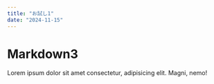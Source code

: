 ```yaml
---
title: "お試し1"
date: "2024-11-15"
---
```


# Markdown3

Lorem ipsum dolor sit amet consectetur, adipisicing elit. Magni, nemo!
